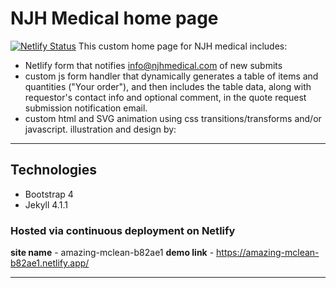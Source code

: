 # NJH Medical home page
[![Netlify Status](https://api.netlify.com/api/v1/badges/ab8c8140-dac5-40d1-9d17-358dd068b846/deploy-status)](https://app.netlify.com/sites/amazing-mclean-b82ae1/deploys)
This custom home page for NJH medical includes:
* Netlify form that notifies info@njhmedical.com of new submits
* custom js form handler that dynamically generates a table of items and quantities ("Your order"), and then includes the table data, along with requestor's contact info and optional comment, in the quote request submission notification email.
* custom html and SVG animation using css transitions/transforms and/or javascript.
illustration and design by:
_____________________
## Technologies
* Bootstrap 4
* Jekyll 4.1.1
### Hosted via continuous deployment on Netlify
**site name** - amazing-mclean-b82ae1
**demo link** - <https://amazing-mclean-b82ae1.netlify.app/>
_____________________
